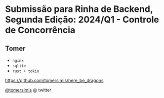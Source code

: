 # Submissão para Rinha de Backend, Segunda Edição: 2024/Q1 - Controle de Concorrência


## Tomer
- `nginx`
- `sqlite`
- `rust + tokio`


https://github.com/tomersimis/here_be_dragons


[@tomersimis](https://twitter.com/tomersimis) @ twitter
